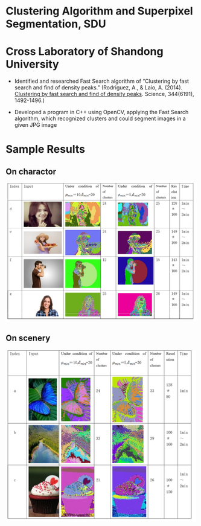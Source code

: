 # Clustering Algorithm and Superpixel Segmentation, SDU                                                         
# Cross Laboratory of Shandong University

* Identified and researched Fast Search algorithm of “Clustering by fast search and find of density peaks.” 
 (Rodriguez, A., & Laio, A. (2014). [Clustering by fast search and find of density peaks]( http://science.sciencemag.org/content/344/6191/1492). Science, 344(6191), 1492-1496.)

* Developed a program in C++ using OpenCV, applying the Fast Search algorithm, which recognized clusters and could segment images in a given JPG image 
 
# Sample Results
## On charactor
![Charactor](https://github.com/fengvyi/IMGClusterAnalysis/blob/master/Results%20on%20character%20.png)
## On scenery
![Scenery](https://github.com/fengvyi/IMGClusterAnalysis/blob/master/Results%20on%20natural%20scenery.png)

